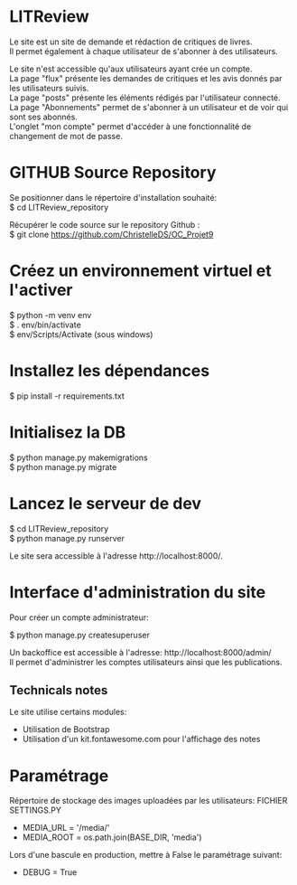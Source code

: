 # LITReview

Le site est un site de demande et rédaction de critiques de livres. <br/>
Il permet également à chaque utilisateur de s'abonner à des utilisateurs. <br/>

Le site n'est accessible qu'aux utilisateurs ayant crée un compte. <br/>
La page "flux" présente les demandes de critiques et les avis donnés par les utilisateurs suivis. <br/>
La page "posts" présente les éléments rédigés par l'utilisateur connecté. <br/>
La page "Abonnements" permet de s'abonner à un utilisateur et de voir qui sont ses abonnés. <br/>
L'onglet "mon compte" permet d'accéder à une fonctionnalité de changement de mot de passe.


# GITHUB Source Repository

Se positionner dans le répertoire d'installation souhaité: <br/>
$ cd LITReview_repository

Récupérer le code source sur le repository Github : <br/>
$  git clone https://github.com/ChristelleDS/OC_Projet9
 

# Créez un environnement virtuel et l'activer

$ python -m venv env <br/>
$ . env/bin/activate <br/>
$ env/Scripts/Activate (sous windows)

# Installez les dépendances

$ pip install -r requirements.txt


# Initialisez la DB

$ python manage.py makemigrations <br/>
$ python manage.py migrate

# Lancez le serveur de dev

$ cd LITReview_repository     <br/>
$ python manage.py runserver 

Le site sera accessible à l'adresse http://localhost:8000/.


# Interface d'administration du site

Pour créer un compte administrateur: 

$ python manage.py createsuperuser

Un backoffice est accessible  à l'adresse: http://localhost:8000/admin/  <br/>
Il permet d'administrer les comptes utilisateurs ainsi que les publications.
 
 
 ## Technicals notes
 
 Le site utilise certains modules:

* Utilisation de Bootstrap
* Utilisation d'un kit.fontawesome.com pour l'affichage des notes 

# Paramétrage

Répertoire de stockage des images uploadées par les utilisateurs:
FICHIER SETTINGS.PY
* MEDIA_URL = '/media/'
* MEDIA_ROOT = os.path.join(BASE_DIR, 'media')

Lors d'une bascule en production, mettre à False le paramétrage suivant:
* DEBUG = True

